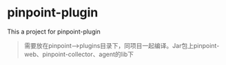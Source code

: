 # pinpoint-plugin
This a project for pinpoint-plugin

> 需要放在pinpoint——>plugins目录下，同项目一起编译。Jar包上pinpoint-web、pinpoint-collector、agent的lib下
